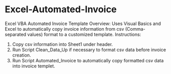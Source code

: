 # Excel-Automated-Invoice
Excel VBA Automated Invoice Template
Overview: Uses Visual Basics and Excel to automatically copy invoice information from csv (Comma-separated values) format to a customized template.
Instructions: 
1)  Copy csv information into Sheet1 under header.
2)  Run Script Clean_Data_Up if necessary to format csv data before invoice creation.
3)  Run Script Automated_Invoice to automatically copy formatted csv data into invoice templet.

